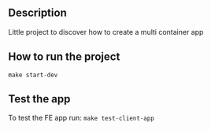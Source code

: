 ## Description

Little project to discover how to create a multi container app

## How to run the project

`make start-dev`

## Test the app

To test the FE app run: `make test-client-app`